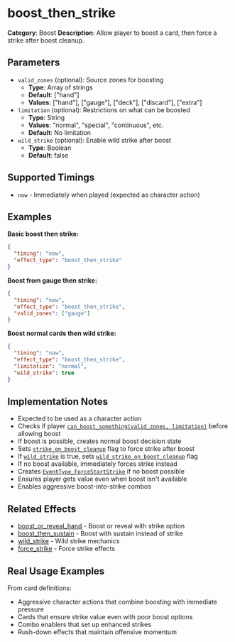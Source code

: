 # boost_then_strike

**Category**: Boost
**Description**: Allow player to boost a card, then force a strike after boost cleanup.

## Parameters

- `valid_zones` (optional): Source zones for boosting
  - **Type**: Array of strings
  - **Default**: ["hand"]
  - **Values**: ["hand"], ["gauge"], ["deck"], ["discard"], ["extra"]
- `limitation` (optional): Restrictions on what can be boosted
  - **Type**: String
  - **Values**: "normal", "special", "continuous", etc.
  - **Default**: No limitation
- `wild_strike` (optional): Enable wild strike after boost
  - **Type**: Boolean
  - **Default**: false

## Supported Timings

- `now` - Immediately when played (expected as character action)

## Examples

**Basic boost then strike:**
```json
{
  "timing": "now",
  "effect_type": "boost_then_strike"
}
```

**Boost from gauge then strike:**
```json
{
  "timing": "now",
  "effect_type": "boost_then_strike",
  "valid_zones": ["gauge"]
}
```

**Boost normal cards then wild strike:**
```json
{
  "timing": "now",
  "effect_type": "boost_then_strike",
  "limitation": "normal",
  "wild_strike": true
}
```

## Implementation Notes

- Expected to be used as a character action
- Checks if player [`can_boost_something(valid_zones, limitation)`](../../scenes/core/local_game.gd:2198) before allowing boost
- If boost is possible, creates normal boost decision state
- Sets [`strike_on_boost_cleanup`](../../scenes/core/local_game.gd:2206) flag to force strike after boost
- If [`wild_strike`](../../scenes/core/local_game.gd:2207) is true, sets [`wild_strike_on_boost_cleanup`](../../scenes/core/local_game.gd:2208) flag
- If no boost available, immediately forces strike instead
- Creates [`EventType_ForceStartStrike`](../../scenes/core/local_game.gd:2212) if no boost possible
- Ensures player gets value even when boost isn't available
- Enables aggressive boost-into-strike combos

## Related Effects

- [boost_or_reveal_hand](boost_or_reveal_hand.md) - Boost or reveal with strike option
- [boost_then_sustain](boost_then_sustain.md) - Boost with sustain instead of strike
- [wild_strike](../attack/wild_strike.md) - Wild strike mechanics
- [force_strike](../attack/force_strike.md) - Force strike effects

## Real Usage Examples

From card definitions:
- Aggressive character actions that combine boosting with immediate pressure
- Cards that ensure strike value even with poor boost options
- Combo enablers that set up enhanced strikes
- Rush-down effects that maintain offensive momentum